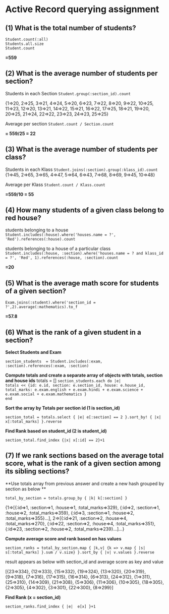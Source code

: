 Active Record querying assignment
=================================

(1) What is the total number of students?
-----------------------------------------
`Student.count(:all)`  
`Students.all.size`  
`Student.count`  

**=559**

(2) What is the average number of students per section?
-------------------------------------------------------
Students in each Section 
`Student.group(:section_id).count`

{1=>20, 2=>25, 3=>21, 4=>24, 5=>20, 6=>23, 7=>22, 8=>20, 9=>22, 10=>25, 11=>23, 12=>20, 13=>21, 14=>22, 15=>21, 16=>22, 17=>25, 18=>21, 19=>20, 20=>25, 21=>24, 22=>22, 23=>23, 24=>23, 25=>25}

Average per section `Student.count / Section.count`

**= 559/25 = 22**

(3) What is the average number of students per class?
-----------------------------------------------------
Students in each Klass `Student.joins(:section).group(:klass_id).count`
{1=>45, 2=>65, 3=>65, 4=>47, 5=>64, 6=>43, 7=>68, 8=>69, 9=>45, 10=>48}

Average per Klass `Student.count / Klass.count`

**=559/10 = 55**

(4) How many students of a given class belong to red house?
-----------------------------------------------------------
students belonging to a house `Student.includes(:house).where('houses.name = ?', 'Red').references(:house).count`

students belonging to a house of a particular class `Student.includes(:house, :section).where('houses.name = ? and klass_id = ?', 'Red', 1).references(:house, :section).count`

**=20**

(5) What is the average math score for students of a given section?
-------------------------------------------------------------------
`Exam.joins(:student).where('section_id = ?',2).average(:mathematics).to_f`

**=57.8**


(6) What is the rank of a given student in a section?
------------------------------------------------------
**Select Students and Exam**

`section_students  = Student.includes(:exam, :section).references(:exam, :section)`

**Compute totals and create a separate array of objects with totals, section and house ids**
totals = []
`section_students.each do |e|`  
`totals << {id: e.id, section: e.section_id, house: e.house_id, total_marks: e.exam.english + e.exam.hindi + e.exam.science + e.exam.social + e.exam.mathematics }`  
`end`  

**Sort the array by Totals per section id (1 is section_id)**

`section_total = totals.select { |e| e[:section] == 2 }.sort_by! { |x| x[:total_marks] }.reverse`

**Find Rank based on student_id (2 is student_id)**

`section_total.find_index {|x| x[:id] == 2}+1`

(7) If we rank sections based on the average total score, what is the rank of a given section among its sibling sections?
------------------------------------------------------------------

**Use totals array from previous answer and create a new hash grouped by section as below **

`total_by_section = totals.group_by { |k| k[:section] }`

{1=>[{:id=>1, :section=>1, :house=>1, :total_marks=>329}, {:id=>2, :section=>1, :house=>2, :total_marks=>359}, {:id=>3, :section=>1, :house=>2, :total_marks=>355}...], 2=>[{:id=>21, :section=>2, :house=>4, :total_marks=>270}, {:id=>22, :section=>2, :house=>4, :total_marks=>351}, {:id=>23, :section=>2, :house=>2, :total_marks=>239}...]...}

**Compute average score and rank based on has values**

`section_ranks = total_by_section.map { |k,v| {k => v.map { |s| s[:total_marks] }.sum / v.size} }.sort_by { |v| v.values }.reverse`

result appears as below with section_id and average score as key and value

[{23=>334}, {12=>333}, {15=>332}, {19=>324}, {13=>320}, {20=>319}, {9=>318}, {7=>316}, {17=>315}, {16=>314}, {6=>313}, {24=>312}, {1=>311}, {25=>310}, {14=>309}, {21=>308}, {5=>306}, {11=>306}, {10=>305}, {18=>305}, {2=>305}, {4=>302}, {3=>301}, {22=>300}, {8=>299}]

**Find Rank (x = section_id)**

`section_ranks.find_index { |e|  e[x] }+1`
